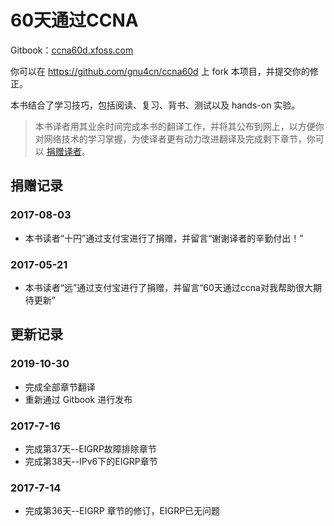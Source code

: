 60天通过CCNA
=======

Gitbook：[ccna60d.xfoss.com](https://ccna60d.xfoss.com/)


你可以在 https://github.com/gnu4cn/ccna60d 上 fork 本项目，并提交你的修正。


本书结合了学习技巧，包括阅读、复习、背书、测试以及 hands-on 实验。

> 本书译者用其业余时间完成本书的翻译工作，并将其公布到网上，以方便你对网络技术的学习掌握，为使译者更有动力改进翻译及完成剩下章节，你可以 [捐赠译者](https://github.com/gnu4cn/buy-me-a-coffee)。


## 捐赠记录

### 2017-08-03

- 本书读者“十円”通过支付宝进行了捐赠，并留言“谢谢译者的辛勤付出！”

### 2017-05-21

- 本书读者“远”通过支付宝进行了捐赠，并留言“60天通过ccna对我帮助很大期待更新”

## 更新记录

### 2019-10-30
    
- 完成全部章节翻译
- 重新通过 Gitbook 进行发布

### 2017-7-16

- 完成第37天--EIGRP故障排除章节
- 完成第38天--IPv6下的EIGRP章节

### 2017-7-14

- 完成第36天--EIGRP 章节的修订，EIGRP已无问题
